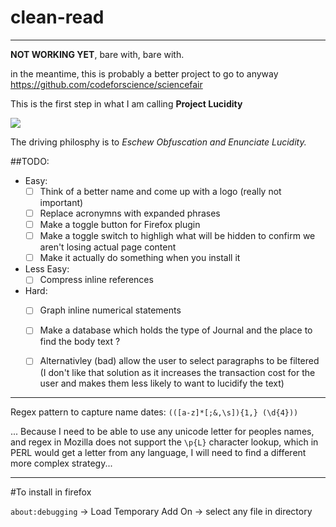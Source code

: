 # clean-read
---



**NOT WORKING YET**, bare with, bare with.

in the meantime, this is probably a better project to go to anyway https://github.com/codeforscience/sciencefair

This is the first step in what I am calling **Project Lucidity**

![](https://cdn.meme.am/instances/500x/71482294.jpg)

The driving philosphy is to *Eschew Obfuscation and Enunciate Lucidity.*

##TODO:

- Easy:
    - [ ] Think of a better name and come up with a logo (really not important)
    - [ ] Replace acronymns with expanded phrases
    - [ ] Make a toggle button for Firefox plugin
    - [ ] Make a toggle switch to highligh what will be hidden to confirm we aren't 
          losing actual page content
    - [ ] Make it actually do something when you install it
- Less Easy:
    - [ ] Compress inline references
- Hard:
    - [ ] Graph inline numerical statements
    - [ ] Make a database which holds the type of Journal and the place to find the body text ?
    - [ ] Alternativley (bad) allow the user to select paragraphs to be filtered
            (I don't like that solution as it increases the transaction cost for 
            the user and makes them less likely to want to lucidify the text)


---

Regex pattern to capture name dates:
`(([a-z]*[;&,\s]){1,} (\d{4}))`

... Because I need to be able to use any unicode letter for peoples names,
and regex in Mozilla does not support the `\p{L}` character lookup, which
in PERL would get a letter from any language, I will need to find a different
more complex strategy...

---
#To install in firefox

`about:debugging` -> Load Temporary Add On -> select any file in directory
